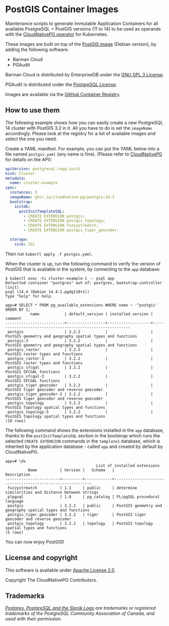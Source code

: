 # PostGIS Container Images

Maintenance scripts to generate Immutable Application Containers
for all available PostgreSQL + PostGIS versions (11 to 14) to be used as
operands with the [CloudNativePG operator](https://cloudnative-pg.io)
for Kubernetes.

These images are built on top of the [PostGIS image](https://hub.docker.com/r/postgis/postgis)
(Debian version), by adding the following software:

- Barman Cloud
- PGAudit

Barman Cloud is distributed by EnterpriseDB under the
[GNU GPL 3 License](https://github.com/2ndquadrant-it/barman/blob/master/LICENSE).

PGAudit is distributed under the
[PostgreSQL License](https://github.com/pgaudit/pgaudit/blob/master/LICENSE).

Images are available via the
[GitHub Container Registry](https://github.com/cloudnative-pg/postgis-containers/pkgs/container/postgis).

## How to use them

The following example shows how you can easily create a new PostgreSQL 14
cluster with PostGIS 3.2 in it. All you have to do is set the `imageName`
accordingly. Please look at the registry for a list of available images
and select the one you need.

Create a YAML manifest. For example, you can put the YAML below into a file
named `postgis.yaml` (any name is fine). (Please refer to
[CloudNativePG](https://cloudnative-pg.io/docs) for details on the API):

```yaml
apiVersion: postgresql.cnpg.io/v1
kind: Cluster
metadata:
  name: cluster-example
spec:
  instances: 3
  imageName: ghcr.io/cloudnative-pg/postgis:14-3
  bootstrap:
    initdb:
      postInitTemplateSQL:
        - CREATE EXTENSION postgis;
        - CREATE EXTENSION postgis_topology;
        - CREATE EXTENSION fuzzystrmatch;
        - CREATE EXTENSION postgis_tiger_geocoder;

  storage:
    size: 1Gi
```

Then run `kubectl apply -f postgis.yaml`.

When the cluster is up, run the following command to verify the version of
PostGIS that is available in the system, by connecting to the `app` database:

```console
$ kubectl exec -ti cluster-example-1 -- psql app
Defaulted container "postgres" out of: postgres, bootstrap-controller (init)
psql (14.4 (Debian 14.4-1.pgdg110+1))
Type "help" for help.

app=# SELECT * FROM pg_available_extensions WHERE name ~ '^postgis' ORDER BY 1;
           name           | default_version | installed_version |                          comment
--------------------------+-----------------+-------------------+------------------------------------------------------------
 postgis                  | 3.2.2           |                   | PostGIS geometry and geography spatial types and functions
 postgis-3                | 3.2.2           |                   | PostGIS geometry and geography spatial types and functions
 postgis_raster           | 3.2.2           |                   | PostGIS raster types and functions
 postgis_raster-3         | 3.2.2           |                   | PostGIS raster types and functions
 postgis_sfcgal           | 3.2.2           |                   | PostGIS SFCGAL functions
 postgis_sfcgal-3         | 3.2.2           |                   | PostGIS SFCGAL functions
 postgis_tiger_geocoder   | 3.2.2           |                   | PostGIS tiger geocoder and reverse geocoder
 postgis_tiger_geocoder-3 | 3.2.2           |                   | PostGIS tiger geocoder and reverse geocoder
 postgis_topology         | 3.2.2           |                   | PostGIS topology spatial types and functions
 postgis_topology-3       | 3.2.2           |                   | PostGIS topology spatial types and functions
(10 rows)
```

The following command shows the extensions installed in the `app` database,
thanks to the `postInitTemplateSQL` section in the bootstrap which runs the
selected `CREATE EXTENSION` commands in the `template1` database, which is
inherited by the application database - called `app` and created by default by
CloudNativePG.

```console
app=# \dx
                                        List of installed extensions
          Name          | Version |   Schema   |                        Description
------------------------+---------+------------+------------------------------------------------------------
 fuzzystrmatch          | 1.1     | public     | determine similarities and distance between strings
 plpgsql                | 1.0     | pg_catalog | PL/pgSQL procedural language
 postgis                | 3.2.2   | public     | PostGIS geometry and geography spatial types and functions
 postgis_tiger_geocoder | 3.2.2   | tiger      | PostGIS tiger geocoder and reverse geocoder
 postgis_topology       | 3.2.2   | topology   | PostGIS topology spatial types and functions
(5 rows)
```

You can now enjoy PostGIS!

## License and copyright

This software is available under [Apache License 2.0](LICENSE).

Copyright The CloudNativePG Contributors.

## Trademarks

*[Postgres, PostgreSQL and the Slonik Logo](https://www.postgresql.org/about/policies/trademarks/)
are trademarks or registered trademarks of the PostgreSQL Community Association
of Canada, and used with their permission.*
